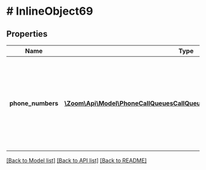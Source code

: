# # InlineObject69

## Properties

Name | Type | Description | Notes
------------ | ------------- | ------------- | -------------
**phone_numbers** | [**\Zoom\Api\Model\PhoneCallQueuesCallQueueIdPhoneNumbersPhoneNumbers[]**](PhoneCallQueuesCallQueueIdPhoneNumbersPhoneNumbers.md) | Provide either the &#x60;id&#x60; or the &#x60;number&#x60; field. Only a max of 5 numbers can be assigned to a call queue at a time. | [optional] 

[[Back to Model list]](../../README.md#documentation-for-models) [[Back to API list]](../../README.md#documentation-for-api-endpoints) [[Back to README]](../../README.md)


